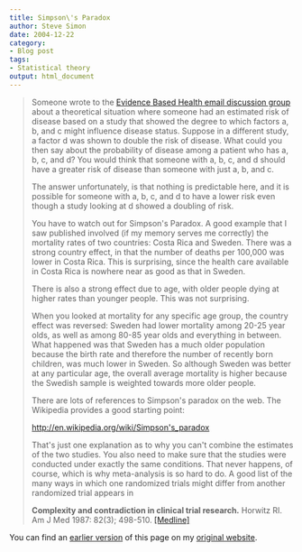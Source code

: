 ```yaml
---
title: Simpson\'s Paradox
author: Steve Simon
date: 2004-12-22
category:
- Blog post
tags:
- Statistical theory
output: html_document
---
```

> Someone wrote to the [Evidence Based Health email discussion
> group](http://www.jiscmail.ac.uk/lists/evidence-based-health.html)
> about a theoretical situation where someone had an estimated risk of
> disease based on a study that showed the degree to which factors a, b,
> and c might influence disease status. Suppose in a different study, a
> factor d was shown to double the risk of disease. What could you then
> say about the probability of disease among a patient who has a, b, c,
> and d? You would think that someone with a, b, c, and d should have a
> greater risk of disease than someone with just a, b, and c.
>
> The answer unfortunately, is that nothing is predictable here, and it
> is possible for someone with a, b, c, and d to have a lower risk even
> though a study looking at d showed a doubling of risk.
>
> You have to watch out for Simpson\'s Paradox. A good example that I
> saw published involved (if my memory serves me correctly) the
> mortality rates of two countries: Costa Rica and Sweden. There was a
> strong country effect, in that the number of deaths per 100,000 was
> lower in Costa Rica. This is surprising, since the health care
> available in Costa Rica is nowhere near as good as that in Sweden.
>
> There is also a strong effect due to age, with older people dying at
> higher rates than younger people. This was not surprising.
>
> When you looked at mortality for any specific age group, the country
> effect was reversed: Sweden had lower mortality among 20-25 year olds,
> as well as among 80-85 year olds and everything in between. What
> happened was that Sweden has a much older population because the birth
> rate and therefore the number of recently born children, was much
> lower in Sweden. So although Sweden was better at any particular age,
> the overall average mortality is higher because the Swedish sample is
> weighted towards more older people.
>
> There are lots of references to Simpson\'s paradox on the web. The
> Wikipedia provides a good starting point:
>
> <http://en.wikipedia.org/wiki/Simpson's_paradox>
>
> That\'s just one explanation as to why you can\'t combine the
> estimates of the two studies. You also need to make sure that the
> studies were conducted under exactly the same conditions. That never
> happens, of course, which is why meta-analysis is so hard to do. A
> good list of the many ways in which one randomized trials might differ
> from another randomized trial appears in
>
> **Complexity and contradiction in clinical trial research.** Horwitz
> RI. Am J Med 1987: 82(3); 498-510.
> [\[Medline\]](http://www.ncbi.nlm.nih.gov/entrez/query.fcgi?cmd=Retrieve&db=PubMed&list_uids=3548349&dopt=Abstract)

You can find an [earlier version](http://www.pmean.com/04/SimpsonsParadox.html) of this page on my [original website](http://www.pmean.com/original_site.html).
